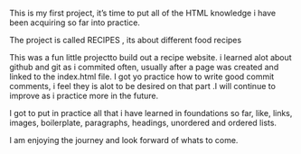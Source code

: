 This is my first project, it’s time to put all of the HTML knowledge i have been acquiring so far into practice. 

The project is called RECIPES , its about different food recipes 

This was a fun little projectto build out a recipe website.
i learned alot about github and git as i commited often, usually
after a page was created and linked to the index.html file. I got 
yo practice how to write good commit comments, i feel they is alot to be desired
on that part .I will continue to improve as i practice more in the future.

I got to put in practice all that i have learned in foundations so far, like, links, images,
boilerplate, paragraphs, headings, unordered and ordered lists.
 
I am enjoying the journey and look forward of whats to come.

